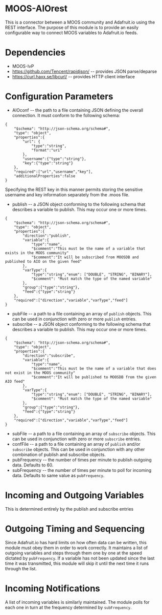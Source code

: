# MOOS-AIOrest
This is a connector between a MOOS community and Adafruit.io using the REST interface. The purpose of this module is to provide an easily configurable way to connect MOOS variables to Adafruit.io feeds.

# Dependencies
* MOOS-IvP
* https://github.com/Tencent/rapidjson/ -- provides JSON parse/deparse
* https://curl.haxx.se/libcurl/ -- provides HTTP client interface

# Configuration Parameters
* AIOconf -- the path to a file containing JSON defining the overall connection. It must conform to the following schema:
```
{
	"$schema": "http://json-schema.org/schema#",
	"type": "object",
	"properties":{
		"url": {
			"type":"string",
			"format":"uri"
		},
		"username":{"type":"string"},
		"key":{"type":"string"}
	},
	"required":["url","username","key"],
	"additionalProperties":false
}
```
Specifying the REST key in this manner permits storing the sensitive username and key information separately from the .moos file.
* publish -- a JSON object conforming to the following schema that describes a variable to publish. This may occur one or more times.
```
{
	"$schema": "http://json-schema.org/schema#",
	"type": "object",
	"properties":{
		"direction":"publish",
		"variable":{
			"type":"name", 
			"$comment":"This must be the name of a variable that exists in the MOOS community"
			"$comment":"It will be subscribed from MOOSDB and published to AIO on the given feed"
		},
		"varType":{
			"type":"string","enum": ["DOUBLE", "STRING", "BINARY"],
			"$comment": "Must match the type of the named variable"
		},
		"group":{"type":"string"},
		"feed":{"type":"string"}
	},
	"required":["direction","variable","varType","feed"]
}
```
* pubFile -- a path to a file containing an array of ```publish``` objects. This can be used in conjunction with zero or more ```publish``` entries. 
* subscribe -- a JSON object conforming to the following schema that describes a variable to publish. This may occur one or more times. 
```
{
	"$schema": "http://json-schema.org/schema#",
	"type": "object",
	"properties":{
		"direction":"subscribe",
		"variable":{
			"type":"name", 
			"$comment":"This must be the name of a variable that does not exist in the MOOS community"
			"$comment":"It will be published to MOOSDB from the given AIO feed"
		},
		"varType":{
			"type":"string","enum": ["DOUBLE", "STRING", "BINARY"],
			"$comment": "Must match the type of the named variable"
		},
		"group":{"type":"string"},
		"feed":{"type":"string"}
	},
	"required":["direction","variable","varType","feed"]
}
```
* subFile -- a path to a file containing an array of ```subscribe``` objects. This can be used in conjunction with zero or more ```subscribe``` entries.
* confFile -- a path to a file containing an array of ```publish``` and/or ```subscribe``` objects. This can be used in conjunction with any other combination of publish and subscribe objects. 
* pubFrequency -- the number of times per minute to publish outgoing data. Defaults to 60.
* subFrequency -- the number of times per minute to poll for incoming data. Defaults to same value as ```pubFrequency```. 

# Incoming and Outgoing Variables
This is determined entirely by the publish and subscribe entries

# Outgoing Timing and Sequencing
Since Adafruit.io has hard limits on how often data can be written, this module must obey them in order to work correctly. It maintains a list of outgoing variables and steps through them one by one at the speed dictated by ```pubFrequency```. If a variable has not been updated since the last time it was transmitted, this module will skip it until the next time it runs through the list. 

# Incoming Notifications
A list of incoming variables is similarly maintained. The module polls for each one in turn at the frequency determined by ```subFrequency```.
